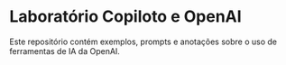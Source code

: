 # Laboratório Copiloto e OpenAI

Este repositório contém exemplos, prompts e anotações sobre o uso de ferramentas de IA da OpenAI.
